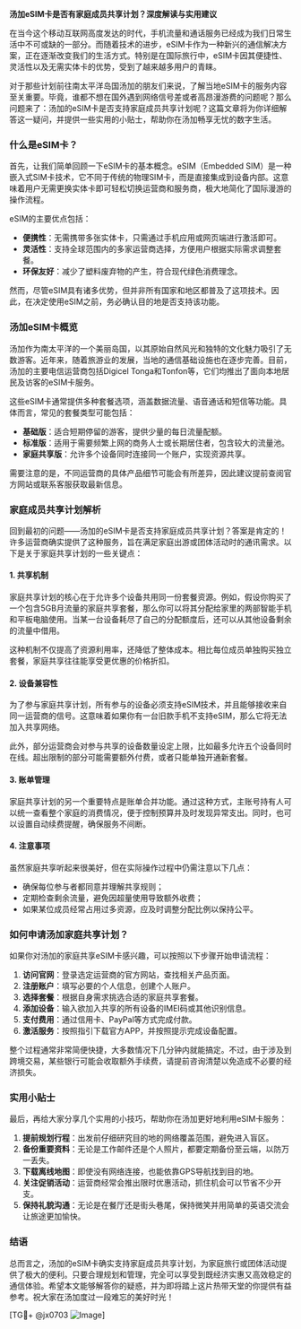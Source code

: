 **汤加eSIM卡是否有家庭成员共享计划？深度解读与实用建议**

在当今这个移动互联网高度发达的时代，手机流量和通话服务已经成为我们日常生活中不可或缺的一部分。而随着技术的进步，eSIM卡作为一种新兴的通信解决方案，正在逐渐改变我们的生活方式。特别是在国际旅行中，eSIM卡因其便捷性、灵活性以及无需实体卡的优势，受到了越来越多用户的青睐。

对于那些计划前往南太平洋岛国汤加的朋友们来说，了解当地eSIM卡的服务内容至关重要。毕竟，谁都不想在国外遇到网络信号差或者高昂漫游费的问题呢？那么问题来了：汤加的eSIM卡是否支持家庭成员共享计划呢？这篇文章将为你详细解答这一疑问，并提供一些实用的小贴士，帮助你在汤加畅享无忧的数字生活。

### 什么是eSIM卡？

首先，让我们简单回顾一下eSIM卡的基本概念。eSIM（Embedded SIM）是一种嵌入式SIM卡技术，它不同于传统的物理SIM卡，而是直接集成到设备内部。这意味着用户无需更换实体卡即可轻松切换运营商和服务商，极大地简化了国际漫游的操作流程。

eSIM的主要优点包括：

- **便携性**：无需携带多张实体卡，只需通过手机应用或网页端进行激活即可。
- **灵活性**：支持全球范围内的多家运营商选择，方便用户根据实际需求调整套餐。
- **环保友好**：减少了塑料废弃物的产生，符合现代绿色消费理念。

然而，尽管eSIM具有诸多优势，但并非所有国家和地区都普及了这项技术。因此，在决定使用eSIM之前，务必确认目的地是否支持该功能。

### 汤加eSIM卡概览

汤加作为南太平洋的一个美丽岛国，以其原始自然风光和独特的文化魅力吸引了无数游客。近年来，随着旅游业的发展，当地的通信基础设施也在逐步完善。目前，汤加的主要电信运营商包括Digicel Tonga和Tonfon等，它们均推出了面向本地居民及访客的eSIM卡服务。

这些eSIM卡通常提供多种套餐选项，涵盖数据流量、语音通话和短信等功能。具体而言，常见的套餐类型可能包括：

- **基础版**：适合短期停留的游客，提供少量的每日流量配额。
- **标准版**：适用于需要频繁上网的商务人士或长期居住者，包含较大的流量池。
- **家庭共享版**：允许多个设备同时连接同一个账户，实现资源共享。

需要注意的是，不同运营商的具体产品细节可能会有所差异，因此建议提前查阅官方网站或联系客服获取最新信息。

### 家庭成员共享计划解析

回到最初的问题——汤加的eSIM卡是否支持家庭成员共享计划？答案是肯定的！许多运营商确实提供了这种服务，旨在满足家庭出游或团体活动时的通讯需求。以下是关于家庭共享计划的一些关键点：

#### 1. 共享机制
家庭共享计划的核心在于允许多个设备共用同一份套餐资源。例如，假设你购买了一个包含5GB月流量的家庭共享套餐，那么你可以将其分配给家里的两部智能手机和平板电脑使用。当某一台设备耗尽了自己的分配额度后，还可以从其他设备剩余的流量中借用。

这种机制不仅提高了资源利用率，还降低了整体成本。相比每位成员单独购买独立套餐，家庭共享往往能享受更优惠的价格折扣。

#### 2. 设备兼容性
为了参与家庭共享计划，所有参与的设备必须支持eSIM技术，并且能够接收来自同一运营商的信号。这意味着如果你有一台旧款手机不支持eSIM，那么它将无法加入共享网络。

此外，部分运营商会对参与共享的设备数量设定上限，比如最多允许五个设备同时在线。超出限制的部分可能需要额外付费，或者只能单独开通新套餐。

#### 3. 账单管理
家庭共享计划的另一个重要特点是账单合并功能。通过这种方式，主账号持有人可以统一查看整个家庭的消费情况，便于控制预算并及时发现异常支出。同时，也可以设置自动续费提醒，确保服务不间断。

#### 4. 注意事项
虽然家庭共享听起来很美好，但在实际操作过程中仍需注意以下几点：
- 确保每位参与者都同意并理解共享规则；
- 定期检查剩余流量，避免因超量使用导致额外收费；
- 如果某位成员经常占用过多资源，应及时调整分配比例以保持公平。

### 如何申请汤加家庭共享计划？

如果你对汤加的家庭共享eSIM卡感兴趣，可以按照以下步骤开始申请流程：

1. **访问官网**：登录选定运营商的官方网站，查找相关产品页面。
2. **注册账户**：填写必要的个人信息，创建个人账户。
3. **选择套餐**：根据自身需求挑选合适的家庭共享套餐。
4. **添加设备**：输入欲加入共享的所有设备的IMEI码或其他识别信息。
5. **支付费用**：通过信用卡、PayPal等方式完成付款。
6. **激活服务**：按照指引下载官方APP，并按照提示完成设备配置。

整个过程通常非常简便快捷，大多数情况下几分钟内就能搞定。不过，由于涉及到跨境交易，某些银行可能会收取额外手续费，请提前咨询清楚以免造成不必要的经济损失。

### 实用小贴士

最后，再给大家分享几个实用的小技巧，帮助你在汤加更好地利用eSIM卡服务：

1. **提前规划行程**：出发前仔细研究目的地的网络覆盖范围，避免进入盲区。
2. **备份重要资料**：无论是工作邮件还是个人照片，都要定期备份至云端，以防万一丢失。
3. **下载离线地图**：即使没有网络连接，也能依靠GPS导航找到目的地。
4. **关注促销活动**：运营商经常会推出限时优惠活动，抓住机会可以节省不少开支。
5. **保持礼貌沟通**：无论是在餐厅还是街头巷尾，保持微笑并用简单的英语交流会让旅途更加愉快。

### 结语

总而言之，汤加的eSIM卡确实支持家庭成员共享计划，为家庭旅行或团体活动提供了极大的便利。只要合理规划和管理，完全可以享受到既经济实惠又高效稳定的通信体验。希望本文能够解答你的疑惑，并为即将踏上这片热带天堂的你提供有益参考。祝大家在汤加度过一段难忘的美好时光！

[TG💪+ @jx0703 ![Image](https://github.com/user-attachments/assets/dbca1d08-cadb-493c-b0ec-ad6f7a83f270)]